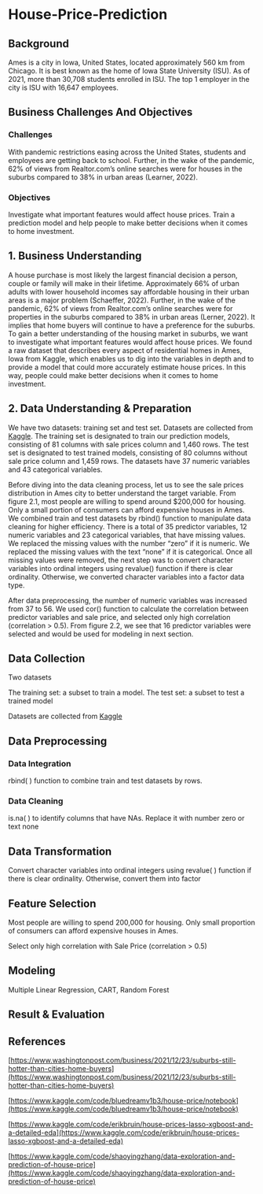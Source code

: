 # House-Price-Prediction

## Background

Ames is a city in Iowa, United States, located approximately 560 km from Chicago.
It is best known as the home of Iowa State University (ISU).
As of 2021, more than 30,708 students enrolled in ISU.
The top 1 employer in the city is ISU with 16,647 employees.

## Business Challenges And Objectives 

### Challenges

With pandemic restrictions easing across the United States, students and employees are getting back to school. 
Further, in the wake of the pandemic, 62% of views from Realtor.com’s online searches were for houses in the suburbs compared to 38% in urban areas (Learner, 2022).

### Objectives

Investigate what important features would affect house prices.
Train a prediction model and help people to make better decisions when it comes to home investment. 

## 1. Business Understanding
A house purchase is most likely the largest financial decision a person, couple or family will make in their lifetime. Approximately 66% of urban adults with lower household incomes say affordable housing in their urban areas is a major problem (Schaeffer, 2022).  Further, in the wake of the pandemic, 62% of views from Realtor.com’s online searches were for properties in the suburbs compared to 38% in urban areas (Lerner, 2022). It implies that home buyers will continue to have a preference for the suburbs. To gain a better understanding of the housing market in suburbs, we want to investigate what important features would affect house prices.
We found a raw dataset that describes every aspect of residential homes in Ames, Iowa from Kaggle, which enables us to dig into the variables in depth and to provide a model that could more accurately estimate house prices. In this way, people could make better decisions when it comes to home investment. 

## 2. Data Understanding & Preparation 
We have two datasets: training set and test set. Datasets are collected from [Kaggle](https://www.kaggle.com/competitions/house-prices-advanced-regression-techniques/overview/description). The training set is designated to train our prediction models, consisting of 81 columns with sale prices column and 1,460 rows. The test set is designated to test trained models, consisting of 80 columns without sale price column and 1,459 rows. The datasets have 37 numeric variables and 43 categorical variables. 

Before diving into the data cleaning process, let us to see the sale prices distribution in Ames city to better understand the target variable. From figure 2.1, most people are willing to spend around $200,000 for housing. Only a small portion of consumers can afford expensive houses in Ames. 
We combined train and test datasets by rbind() function to manipulate data cleaning for higher efficiency. There is a total of 35 predictor variables, 12 numeric variables and 23 categorical variables, that have missing values. We replaced the missing values with the number “zero” if it is numeric. We replaced the missing values with the text “none” if it is categorical. Once all missing values were removed, the next step was to convert character variables into ordinal integers using revalue() function if there is clear ordinality. Otherwise, we converted character variables into a factor data type.

After data preprocessing, the number of numeric variables was increased from 37 to 56. We used cor() function to calculate the correlation between predictor variables and sale price, and selected only high correlation (correlation > 0.5). From figure 2.2, we see that 16 predictor variables were selected and would be used for modeling in next section.

## Data Collection

Two datasets

The training set: a subset to train a model. The test set: a subset to test a trained model 

Datasets are collected from [Kaggle](https://www.kaggle.com/competitions/house-prices-advanced-regression-techniques/overview/description)

## Data Preprocessing

### Data Integration

rbind( ) function to combine train and test datasets by rows.

### Data Cleaning

is.na( ) to identify columns that have NAs. Replace it with number zero or text none

## Data Transformation

Convert character variables into ordinal integers  using revalue( ) function if there is clear ordinality. Otherwise, convert them into factor

## Feature Selection

Most people are willing to spend 200,000 for housing. Only small proportion of consumers can afford expensive houses in Ames. 

Select only high correlation with Sale Price (correlation > 0.5) 

## Modeling
Multiple Linear Regression, CART, Random Forest

## Result & Evaluation

## References

[https://www.washingtonpost.com/business/2021/12/23/suburbs-still-hotter-than-cities-home-buyers](https://www.washingtonpost.com/business/2021/12/23/suburbs-still-hotter-than-cities-home-buyers)

[https://www.kaggle.com/code/bluedreamv1b3/house-price/notebook](https://www.kaggle.com/code/bluedreamv1b3/house-price/notebook)

[https://www.kaggle.com/code/erikbruin/house-prices-lasso-xgboost-and-a-detailed-eda](https://www.kaggle.com/code/erikbruin/house-prices-lasso-xgboost-and-a-detailed-eda)

[https://www.kaggle.com/code/shaoyingzhang/data-exploration-and-prediction-of-house-price](https://www.kaggle.com/code/shaoyingzhang/data-exploration-and-prediction-of-house-price)















